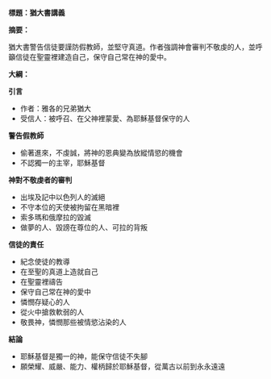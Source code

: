 **標題：猶大書講義**

**摘要：**

猶大書警告信徒要謹防假教師，並堅守真道。作者強調神會審判不敬虔的人，並呼籲信徒在聖靈裡建造自己，保守自己常在神的愛中。

**大綱：**

**引言**
* 作者：雅各的兄弟猶大
* 受信人：被呼召、在父神裡蒙愛、為耶穌基督保守的人

**警告假教師**
* 偷著進來，不虔誠，將神的恩典變為放縱情慾的機會
* 不認獨一的主宰，耶穌基督

**神對不敬虔者的審判**
* 出埃及記中以色列人的滅絕
* 不守本位的天使被拘留在黑暗裡
* 索多瑪和俄摩拉的毀滅
* 做夢的人、毀謗在尊位的人、可拉的背叛

**信徒的責任**
* 紀念使徒的教導
* 在至聖的真道上造就自己
* 在聖靈裡禱告
* 保守自己常在神的愛中
* 憐憫存疑心的人
* 從火中搶救軟弱的人
* 敬畏神，憐憫那些被情慾沾染的人

**結論**
* 耶穌基督是獨一的神，能保守信徒不失腳
* 願榮耀、威嚴、能力、權柄歸於耶穌基督，從萬古以前到永永遠遠